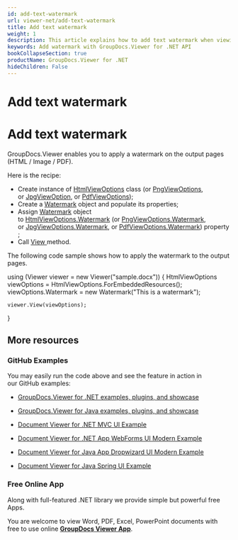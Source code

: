 ```yaml
---
id: add-text-watermark
url: viewer-net/add-text-watermark
title: Add text watermark
weight: 1
description: This article explains how to add text watermark when viewing documents with GroupDocs.Viewer within your .NET applications.
keywords: Add watermark with GroupDocs.Viewer for .NET API
bookCollapseSection: true
productName: GroupDocs.Viewer for .NET
hideChildren: False
---
```


# Add text watermark



# Add text watermark

GroupDocs.Viewer enables you to apply a watermark on the output pages (HTML / Image / PDF). 

Here is the recipe: 

*   Create instance of [HtmlViewOptions](https://apireference.groupdocs.com/net/viewer/groupdocs.viewer.options/htmlviewoptions) class (or [PngViewOptions](https://apireference.groupdocs.com/net/viewer/groupdocs.viewer.options/pngviewoptions), or [JpgViewOption](https://apireference.groupdocs.com/net/viewer/groupdocs.viewer.options/jpgviewoptions), or [PdfViewOptions](https://apireference.groupdocs.com/net/viewer/groupdocs.viewer.options/pdfviewoptions));
*   Create a [Watermark](https://apireference.groupdocs.com/net/viewer/groupdocs.viewer.options/watermark) object and populate its properties;
*   Assign [Watermark](https://apireference.groupdocs.com/net/viewer/groupdocs.viewer.options/watermark) object to [HtmlViewOptions.Watermark](https://apireference.groupdocs.com/net/viewer/groupdocs.viewer.options/viewoptions/properties/watermark) (or [PngViewOptions.Watermark](https://apireference.groupdocs.com/net/viewer/groupdocs.viewer.options/viewoptions/properties/watermark), or [JpgViewOptions.](https://apireference.groupdocs.com/net/viewer/groupdocs.viewer.options/viewoptions/properties/watermark)[Watermark](https://apireference.groupdocs.com/net/viewer/groupdocs.viewer.options/jpgviewoptions), or [PdfViewOptions.Watermark](https://apireference.groupdocs.com/net/viewer/groupdocs.viewer.options/viewoptions/properties/watermark)) property;
*   Call [View ](https://apireference.groupdocs.com/net/viewer/groupdocs.viewer/viewer/methods/view)method.

The following code sample shows how to apply the watermark to the output pages.

using (Viewer viewer = new Viewer("sample.docx"))
{
    HtmlViewOptions viewOptions = HtmlViewOptions.ForEmbeddedResources();
    viewOptions.Watermark = new Watermark("This is a watermark");
                
    viewer.View(viewOptions);
}

## More resources

### GitHub Examples

You may easily run the code above and see the feature in action in our GitHub examples:

*   [GroupDocs.Viewer for .NET examples, plugins, and showcase](https://github.com/groupdocs-viewer/GroupDocs.Viewer-for-.NET)
    
*   [GroupDocs.Viewer for Java examples, plugins, and showcase](https://github.com/groupdocs-viewer/GroupDocs.Viewer-for-Java)
    
*   [Document Viewer for .NET MVC UI Example](https://github.com/groupdocs-viewer/GroupDocs.Viewer-for-.NET-MVC) 
    
*   [Document Viewer for .NET App WebForms UI Modern Example](https://github.com/groupdocs-viewer/GroupDocs.Viewer-for-.NET-WebForms)
    
*   [Document Viewer for Java App Dropwizard UI Modern Example](https://github.com/groupdocs-viewer/GroupDocs.Viewer-for-Java-Dropwizard)
    
*   [Document Viewer for Java Spring UI Example](https://github.com/groupdocs-viewer/GroupDocs.Viewer-for-Java-Spring)
    

### Free Online App

Along with full-featured .NET library we provide simple but powerful free Apps.

You are welcome to view Word, PDF, Excel, PowerPoint documents with free to use online **[GroupDocs Viewer App](https://products.groupdocs.app/viewer)**.

